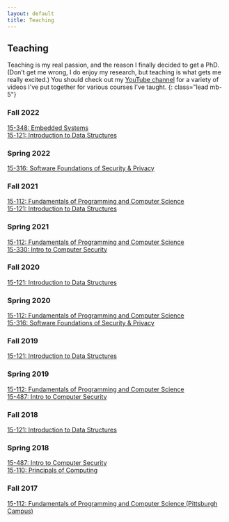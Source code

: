 ```yaml
---
layout: default
title: Teaching
---
```


## Teaching

Teaching is my real passion, and the reason I finally decided to get a PhD. (Don’t get me wrong, I do enjoy my research, but teaching is what gets me really excited.)
You should check out my [YouTube channel](https://www.youtube.com/channel/UCZy1TmqIMQ4perExQerm5bQ) for a variety of videos I've put together for various courses I've taught.
{: class="lead mb-5"}

### Fall 2022
[15-348: Embedded Systems](https://web2.qatar.cmu.edu/cs/15348/)  
[15-121: Introduction to Data Structures](https://www.cs.cmu.edu/~rdriley/121/)

### Spring 2022
[15-316: Software Foundations of Security & Privacy](https://web2.qatar.cmu.edu/cs/15316/)

### Fall 2021
[15-112: Fundamentals of Programming and Computer Science](https://archive.vsecurity.info/15112-f21/)  
[15-121: Introduction to Data Structures](https://www.diderot.one/courses/105)

### Spring 2021
[15-112: Fundamentals of Programming and Computer Science](https://archive.vsecurity.info/15112-s21/)  
[15-330: Intro to Computer Security](https://www.cs.cmu.edu/~rdriley/330/)

### Fall 2020
[15-121: Introduction to Data Structures](https://www.diderot.one/courses/52)

### Spring 2020
[15-112: Fundamentals of Programming and Computer Science](https://archive.vsecurity.info/15112-s20/)  
[15-316: Software Foundations of Security & Privacy](https://archive.vsecurity.info/15316-s20/)

### Fall 2019
[15-121: Introduction to Data Structures](https://archive.vsecurity.info/15121-f19/)

### Spring 2019
[15-112: Fundamentals of Programming and Computer Science](https://archive.vsecurity.info/15112-s19/)  
[15-487: Intro to Computer Security](https://archive.vsecurity.info/15487-s19/)

### Fall 2018
[15-121: Introduction to Data Structures](https://archive.vsecurity.info/15121-f18/)

### Spring 2018
[15-487: Intro to Computer Security](https://archive.vsecurity.info/15487-s18/)  
[15-110: Principals of Computing](http://www.gisellereis.com/15110-s18/)

### Fall 2017
[15-112: Fundamentals of Programming and Computer Science (Pittsburgh Campus)](https://archive.vsecurity.info/15112-f17/)
